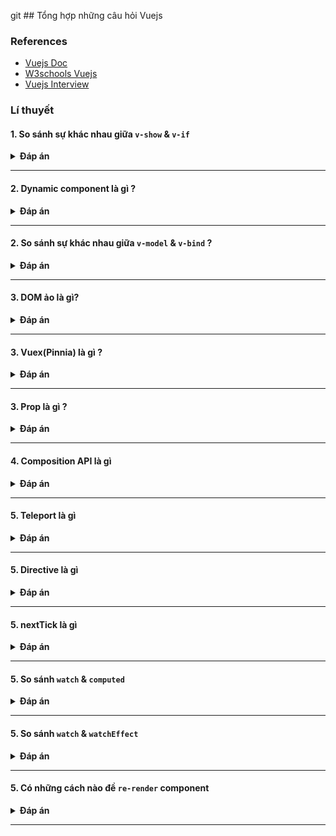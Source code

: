 git ## Tổng hợp những câu hỏi Vuejs

### References

- [Vuejs Doc](https://vuejs.org/guide/introduction.html)
- [W3schools Vuejs](https://www.w3schools.com/vue/)
- [Vuejs Interview](https://github.com/sudheerj/vuejs-interview-questions)

### Lí thuyết

#### 1. So sánh sự khác nhau giữa `v-show` & `v-if`

<details><summary><b>Đáp án</b></summary>
<p>

</p>
</details>

---

#### 2. Dynamic component là gì ?

<details><summary><b>Đáp án</b></summary>
<p>

</p>
</details>

---

#### 2. So sánh sự khác nhau giữa `v-model` & `v-bind` ?

<details><summary><b>Đáp án</b></summary>
<p>

</p>
</details>

---

#### 3. DOM ảo là gì?

<details><summary><b>Đáp án</b></summary>
<p>

</p>
</details>

---

#### 3. Vuex(Pinnia) là gì ?

<details><summary><b>Đáp án</b></summary>
<p>

</p>
</details>

---

#### 3. Prop là gì ?

<details><summary><b>Đáp án</b></summary>
<p>

</p>
</details>

---

#### 4. Composition API là gì

<details><summary><b>Đáp án</b></summary>
<p>

</p>
</details>

---

#### 5. Teleport là gì

<details><summary><b>Đáp án</b></summary>
<p>

</p>
</details>

---

#### 5. Directive là gì

<details><summary><b>Đáp án</b></summary>
<p>

</p>
</details>

---

#### 5. nextTick là gì

<details><summary><b>Đáp án</b></summary>
<p>

</p>
</details>

---

#### 5. So sánh `watch` & `computed`

<details><summary><b>Đáp án</b></summary>
<p>

</p>
</details>

---

#### 5. So sánh `watch` & `watchEffect`

<details><summary><b>Đáp án</b></summary>
<p>

</p>
</details>

---

#### 5. Có những cách nào đề `re-render` component

<details><summary><b>Đáp án</b></summary>
<p>

</p>
</details>

---
